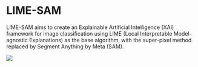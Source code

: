 # LIME-SAM
LIME-SAM aims to create an Explainable Artificial Intelligence (XAI) framework for image classification using LIME (Local Interpretable Model-agnostic Explanations) as the base algorithm, with the super-pixel method replaced by Segment Anything by Meta (SAM).

<a href="https://colab.research.google.com/github/stared/thinking-in-tensors-writing-in-pytorch/blob/master/3%20Linear%20regression.ipynb" target="_blank">
    <img src="https://colab.research.google.com/assets/colab-badge.svg"/>
</a>
